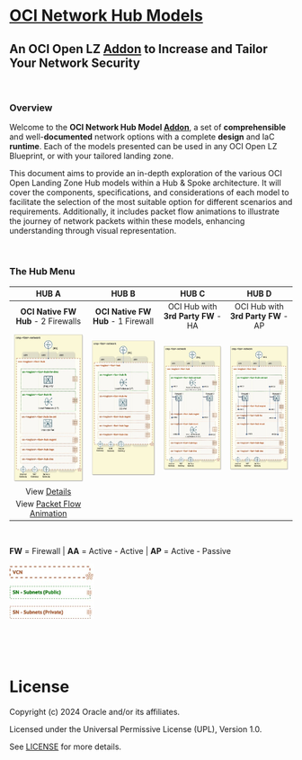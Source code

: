 
# **[OCI Network Hub Models](#)**
## **An OCI Open LZ [Addon](#) to Increase and Tailor Your Network Security**

&nbsp; 

### Overview
Welcome to the **OCI Network Hub Model [Addon](#)**, a set of **comprehensible** and well-**documented** network options with a complete **design** and IaC **runtime**. Each of the models presented can be used in any OCI Open LZ Blueprint, or with your tailored landing zone.

This document aims to provide an in-depth exploration of the various OCI Open Landing Zone Hub models within a Hub & Spoke architecture. It will cover the components, specifications, and considerations of each model to facilitate the selection of the most suitable option for different scenarios and requirements. Additionally, it includes packet flow animations to illustrate the journey of network packets within these models, enhancing understanding through visual representation.


&nbsp; 

### The Hub Menu

| **HUB A** | **HUB B**| **HUB C**  | **HUB D**  | 
|:-:|:-:|:-:|:-:|
| **OCI Native FW Hub** - 2 Firewalls| **OCI Native FW Hub** - 1  Firewall |  OCI Hub with **3rd Party FW** - HA | OCI Hub with **3rd Party FW** - AP |
| [<img src="hub_a/images/hub_a_design.jpg" width="250" height="">](/addons/oci-hub-models/hub_a/readme.md) | <img src="hub_b/images/hub_model_B_design.jpg" width="250" height=""> | <img src="hub_c/images/hub_c_design.jpg" width="250" height=""> |  <img src="hub_d/images/hub_d_design.jpg" width="250" height=""> | 
| View [Details](/addons/oci-hub-models/hub_a/readme.md)  | | |
| View [Packet Flow Animation](/addons/oci-hub-models/hub_a/hub-a-packet_flow.md)  | | |



&nbsp; 

**FW** = Firewall  | **AA** = Active - Active | **AP** = Active - Passive  

<img src="images/oci_hub_models_legend.jpg" width="150" height="value"> 



&nbsp; 



&nbsp; 

# License

Copyright (c) 2024 Oracle and/or its affiliates.

Licensed under the Universal Permissive License (UPL), Version 1.0.

See [LICENSE](LICENSE) for more details.
